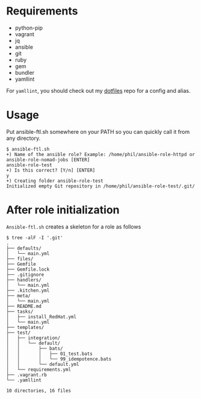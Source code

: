 # Requirements

* python-pip
* vagrant
* jq
* ansible
* git
* ruby
* gem
* bundler
* yamllint

For `yamllint`, you should check out my [dotfiles](https://github.com/pgporada/dotfiles) repo for a config and alias.

# Usage

Put ansible-ftl.sh somewhere on your PATH so you can quickly call it from any directory.

    $ ansible-ftl.sh
    +) Name of the ansible role? Example: /home/phil/ansible-role-httpd or ansible-role-nomad-jobs [ENTER]
    ansible-role-test
    +) Is this correct? [Y/n] [ENTER]
    y
    +) Creating folder ansible-role-test
    Initialized empty Git repository in /home/phil/ansible-role-test/.git/

# After role initialization

`Ansible-ftl.sh` creates a skeleton for a role as follows

```
$ tree -alF -I '.git'
.
├── defaults/
│   └── main.yml
├── files/
├── Gemfile
├── Gemfile.lock
├── .gitignore
├── handlers/
│   └── main.yml
├── .kitchen.yml
├── meta/
│   └── main.yml
├── README.md
├── tasks/
│   ├── install_RedHat.yml
│   └── main.yml
├── templates/
├── test/
│   ├── integration/
│   │   └── default/
│   │       ├── bats/
│   │       │   ├── 01_test.bats
│   │       │   └── 99_idempotence.bats
│   │       └── default.yml
│   └── requirements.yml
├── .vagrant.rb
└── .yamllint

10 directories, 16 files
```
